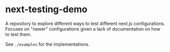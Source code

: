 # next-testing-demo

A repository to explore different ways to test different next.js configurations.
Focuses on "newer" configurations given a lack of documentation on how
to test them.

See `./examples` for the implementations.
